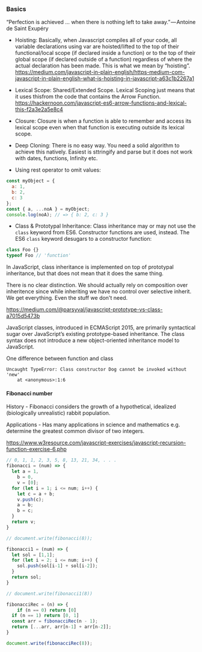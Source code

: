 ### Basics

“Perfection is achieved … when there is nothing left to take away.” — Antoine de Saint Exupéry

- Hoisting: Basically, when Javascript compiles all of your code, all variable declarations using var are hoisted/lifted to the top of their functional/local scope (if declared inside a function) or to the top of their global scope (if declared outside of a function) regardless of where the actual declaration has been made. This is what we mean by “hoisting”.
https://medium.com/javascript-in-plain-english/https-medium-com-javascript-in-plain-english-what-is-hoisting-in-javascript-a63c1b2267a1

- Lexical Scope: Shared/Extended Scope. Lexical Scoping just means that it uses thisfrom the code that contains the Arrow Function.
https://hackernoon.com/javascript-es6-arrow-functions-and-lexical-this-f2a3e2a5e8c4

- Closure: Closure is when a function is able to remember and access its lexical scope even when that function is executing outside its lexical scope.

- Deep Cloning: There is no easy way. You need a solid algorithm to achieve this natively. Easiest is sttringify and parse but it does not work with dates, functions, Infinity etc.

- Using rest operator to omit values:

```javascript
const myObject = {
  a: 1,
  b: 2,
  c: 3
};
const { a, ...noA } = myObject;
console.log(noA); // => { b: 2, c: 3 }
```

- Class & Prototypal Inheritance: Class inheritance may or may not use the `class` keyword from ES6. Constructor functions are used, instead. The ES6 `class` keyword desugars to a constructor function:

```javascript
class Foo {}
typeof Foo // 'function'
```

In JavaScript, class inheritance is implemented on top of prototypal inheritance, but that does not mean that it does the same thing.

There is no clear distinction. We should actually rely on composition over inheritence since while inheriting we have no control over selective inherit. We get everything. Even the stuff we don't need.

https://medium.com/@parsyval/javascript-prototype-vs-class-a7015d5473b

JavaScript classes, introduced in ECMAScript 2015, are primarily syntactical sugar over JavaScript’s existing prototype-based inheritance. The class syntax does not introduce a new object-oriented inheritance model to JavaScript.

One difference between function and class

```
Uncaught TypeError: Class constructor Dog cannot be invoked without 'new'
    at <anonymous>:1:6
```

#### Fibonacci number

History - Fibonacci considers the growth of a hypothetical, idealized (biologically unrealistic) rabbit population.

Applications - Has many applications in science and mathematics e.g. determine the greatest common divisor of two integers. 

https://www.w3resource.com/javascript-exercises/javascript-recursion-function-exercise-6.php

```javascript
// 0, 1, 1, 2, 3, 5, 8, 13, 21, 34, . . .
fibonacci = (num) => {
  let a = 1,
    b = 0,
    v = [0];
  for (let i = 1; i <= num; i++) {
    let c = a + b;
    v.push(c);
    a = b;
    b = c;
  }
  return v;
}

// document.write(fibonacci(8));

fibonacci1 = (num) => {
  let sol = [1,1];
  for (let i = 2; i <= num; i++) {
    sol.push(sol[i-1] + sol[i-2]);
  }
  return sol;
}

// document.write(fibonacci1(8))

fibonacciRec = (n) => {
	if (n == 0) return [0]
  if (n == 1) return [0, 1]
  const arr = fibonacciRec(n - 1);
  return [...arr, arr[n-1] + arr[n-2]];
}

document.write(fibonacciRec(8));
```




